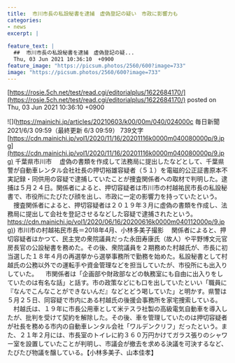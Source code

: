 ```yaml
---
title:  市川市長の私設秘書を逮捕　虚偽登記の疑い　市政に影響力も  
categories:
- news
excerpt: |
  
feature_text: |
  ##  市川市長の私設秘書を逮捕　虚偽登記の疑...
  Thu, 03 Jun 2021 10:36:10  +0900
feature_image: "https://picsum.photos/2560/600?image=733"
image: "https://picsum.photos/2560/600?image=733"
---
```


[https://rosie.5ch.net/test/read.cgi/editorialplus/1622684170/](https://rosie.5ch.net/test/read.cgi/editorialplus/1622684170/)
posted on Thu, 03 Jun 2021 10:36:10  +0900

<!--more-->

![](https://mainichi.jp/articles/20210603/k00/00m/040/024000c 毎日新聞 2021/6/3 09:59（最終更新 6/3 09:59） 739文字 [https://cdn.mainichi.jp/vol1/2020/11/16/20201116k0000m040080000p/9.jpg](https://cdn.mainichi.jp/vol1/2020/11/16/20201116k0000m040080000p/9.jpg) 千葉県市川市 　虚偽の書類を作成して法務局に提出したなどとして、千葉県警が自動車レンタル会社社長の押切裕雄容疑者（５１）を電磁的公正証書原本不実記録・同供用の容疑で逮捕していたことが捜査関係者への取材で判明した。逮捕は５月２４日。関係者によると、押切容疑者は市川市の村越祐民市長の私設秘書で、市役所にたびたび顔を出し、市政に一定の影響力を持っていたという。 　捜査関係者によると、押切容疑者は２０１９年３月に虚偽の書類を作成し、法務局に提出して会社を登記させるなどした容疑で逮捕されたという。 [https://cdn.mainichi.jp/vol1/2020/06/16/20200616k0000m040112000p/9.jpg)](https://cdn.mainichi.jp/vol1/2020/06/16/20200616k0000m040112000p/9.jpg)) 市川市の村越祐民市長＝2018年4月、小林多美子撮影 　関係者によると、押切容疑者はかつて、民主党の衆院議員だった永田寿康氏（故人）や平野博文元官房長官の公設秘書を務めた。その後、衆院議員を２期務めた村越氏が、市長に初当選した１８年４月の再選挙から選挙事務所で勤務を始めた。私設秘書として村越氏の公務以外での運転手や資金管理などを担当していたが、市役所にも出入りしていた。 　市関係者は「企画部や財政部などの執務室にも自由に出入りをしていたのは有名な話」と話す。市の政策などにも口を出していたといい「職員に『なんでこんなことができないんだ』などとどう喝していた」と明かす。県警は５月２５日、同容疑で市内にある村越氏の後援会事務所を家宅捜索している。 　村越氏は、１９年に市長公用車として米テスラ社製の高級電気自動車を導入したが、批判を受けて契約を解除した。その後、車を管理していたのは押切容疑者が社長を務める市内の自動車レンタル会社「ワルデンクリフ」だったという。また、２１年２月には、市長室のトイレに約３６０万円かけてガラス張りのシャワー室を設置していたことが判明し、市議会が撤去を求める決議を可決するなど、たびたび物議を醸している。【小林多美子、山本佳孝】
